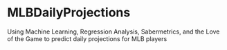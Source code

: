 # MLBDailyProjections
Using Machine Learning, Regression Analysis, Sabermetrics, and the Love of the Game to predict daily projections for MLB players
